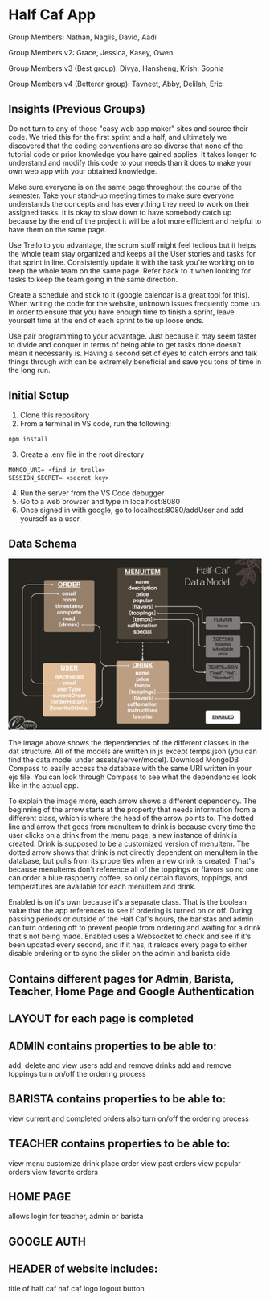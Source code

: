 # Half Caf App

Group Members: Nathan, Naglis, David, Aadi

Group Members v2: Grace, Jessica, Kasey, Owen

Group Members v3 (Best group): Divya, Hansheng, Krish, Sophia

Group Members v4 (Betterer group): Tavneet, Abby, Delilah, Eric

## Insights (Previous Groups)

Do not turn to any of those "easy web app maker" sites and source their code. We tried this for the first sprint and a half, and ultimately we discovered that the coding conventions are so diverse that none of the tutorial code or prior knowledge you have gained applies. It takes longer to understand and modify this code to your needs than it does to make your own web app with your obtained knowledge.

Make sure everyone is on the same page throughout the course of the semester. Take your stand-up meeting times to make sure everyone understands the concepts and has everything they need to work on their assigned tasks. It is okay to slow down to have somebody catch up because by the end of the project it will be a lot more efficient and helpful to have them on the same page.

Use Trello to you advantage, the scrum stuff might feel tedious but it helps the whole team stay organized and keeps all the User stories and tasks for that sprint in line. Consistently update it with the task you're working on to keep the whole team on the same page. Refer back to it when looking for tasks to keep the team going in the same direction.

Create a schedule and stick to it (google calendar is a great tool for this). When writing the code for the website, unknown issues frequently come up. In order to ensure that you have enough time to finish a sprint, leave yourself time at the end of each sprint to tie up loose ends.

Use pair programming to your advantage. Just because it may seem faster to divide and conquer in terms of being able to get tasks done doesn't mean it necessarily is. Having a second set of eyes to catch errors and talk things through with can be extremely beneficial and save you tons of time in the long run.

## Initial Setup

1. Clone this repository
2. From a terminal in VS code, run the following:

```
npm install
```

3. Create a .env file in the root directory

```
MONGO_URI= <find in trello>
SESSION_SECRET= <secret key>
```

4. Run the server from the VS Code debugger
5. Go to a web browser and type in localhost:8080
6. Once signed in with google, go to localhost:8080/addUser and add yourself as a user.

## Data Schema

![alt text](dataStructure.png)

The image above shows the dependencies of the different classes in the dat structure. All of the models are written in js except temps.json (you can find the data model under assets/server/model). Download MongoDB Compass to easily access the database with the same URI written in your ejs file. You can look through Compass to see what the dependencies look like in the actual app.

To explain the image more, each arrow shows a different dependency. The beginning of the arrow starts at the property that needs information from a different class, which is where the head of the arrow points to. The dotted line and arrow that goes from menuItem to drink is because every time the user clicks on a drink from the menu page, a new instance of drink is created. Drink is supposed to be a customized version of menuItem. The dotted arrow shows that drink is not directly dependent on menuItem in the database, but pulls from its properties when a new drink is created. That's because menuItems don't reference all of the toppings or flavors so no one can order a blue raspberry coffee, so only certain flavors, toppings, and temperatures are available for each menuItem and drink.

Enabled is on it's own because it's a separate class. That is the boolean value that the app references to see if ordering is turned on or off. During passing periods or outside of the Half Caf's hours, the baristas and admin can turn ordering off to prevent people from ordering and waiting for a drink that's not being made. Enabled uses a Websocket to check and see if it's been updated every second, and if it has, it reloads every page to either disable ordering or to sync the slider on the admin and barista side.

## Contains different pages for Admin, Barista, Teacher, Home Page and Google Authentication

## LAYOUT for each page is completed

## ADMIN contains properties to be able to:

add, delete and view users
add and remove drinks
add and remove toppings
turn on/off the ordering process

## BARISTA contains properties to be able to:

view current and completed orders
also turn on/off the ordering process

## TEACHER contains properties to be able to:

view menu
customize drink
place order
view past orders
view popular orders
view favorite orders

## HOME PAGE

allows login for teacher, admin or barista

## GOOGLE AUTH

## HEADER of website includes:

title of half caf
haf caf logo
logout button

